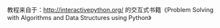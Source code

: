 教程来自于：http://interactivepython.org/
的交互式书籍《Problem Solving with Algorithms and Data Structures using Python》

